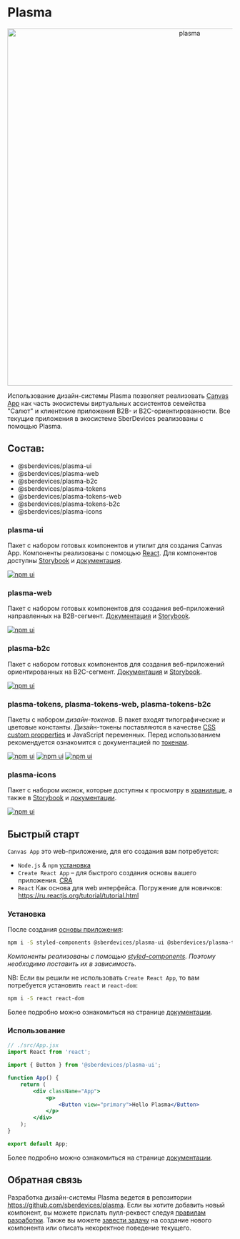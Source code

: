 # Plasma

<p align="center">
  <img width="800" src="https://user-images.githubusercontent.com/1813468/98610527-d37ba500-2300-11eb-87c3-80cc1c08ecb4.png" alt="plasma" />
</p>

Использование дизайн-системы Plasma позволяет реализовать [Canvas App](https://developer.sberdevices.ru/docs/ru/methodology/research/canvasapp) как часть экосистемы виртуальных ассистентов семейства "Салют" и клиентские приложения B2B- и B2C-ориентированности. Все текущие приложения в экосистеме SberDevices реализованы с помощью Plasma.

## Состав:

-   @sberdevices/plasma-ui
-   @sberdevices/plasma-web
-   @sberdevices/plasma-b2c
-   @sberdevices/plasma-tokens
-   @sberdevices/plasma-tokens-web
-   @sberdevices/plasma-tokens-b2c
-   @sberdevices/plasma-icons

### plasma-ui

Пакет с набором готовых компонентов и утилит для создания Canvas App. Компоненты реализованы с помощью [React](https://reactjs.org/). Для компонентов доступны [Storybook](https://plasma.sberdevices.ru/ui-storybook) и [документация](https://plasma.sberdevices.ru/ui).

[![npm ui](https://img.shields.io/npm/v/@sberdevices/plasma-ui?label=%40sberdevices%2Fplasma-ui&style=for-the-badge)](https://www.npmjs.com/package/@sberdevices/plasma-ui)

### plasma-web

Пакет с набором готовых компонентов для создания веб-приложений направленных на B2B-сегмент. [Документация](https://plasma.sberdevices.ru/web) и [Storybook](https://plasma.sberdevices.ru/web-storybook).

[![npm ui](https://img.shields.io/npm/v/@sberdevices/plasma-web?label=%40sberdevices%2Fplasma-web&style=for-the-badge)](https://www.npmjs.com/package/@sberdevices/plasma-web)

### plasma-b2c

Пакет с набором готовых компонентов для создания веб-приложений ориентированных на B2C-сегмент. [Документация](https://plasma.sberdevices.ru/web) и [Storybook](https://plasma.sberdevices.ru/b2c-storybook).

[![npm ui](https://img.shields.io/npm/v/@sberdevices/plasma-b2c?label=%40sberdevices%2Fplasma-b2c&style=for-the-badge)](https://www.npmjs.com/package/@sberdevices/plasma-b2c)

### plasma-tokens, plasma-tokens-web, plasma-tokens-b2c

Пакеты с набором _дизайн-токенов_. В пакет входят типографические и цветовые константы. Дизайн-токены поставляются в качестве [CSS custom propperties](https://developer.mozilla.org/en-US/docs/Web/CSS/--*) и JavaScript переменных. Перед использованием рекомендуется ознакомится с документацией по [токенам](https://plasma.sberdevices.ru/ui/design/tokens).

[![npm ui](https://img.shields.io/npm/v/@sberdevices/plasma-tokens?label=%40sberdevices%2Fplasma-tokens&style=for-the-badge)](https://www.npmjs.com/package/@sberdevices/plasma-tokens)
[![npm ui](https://img.shields.io/npm/v/@sberdevices/plasma-tokens-web?label=%40sberdevices%2Fplasma-tokens-web&style=for-the-badge)](https://www.npmjs.com/package/@sberdevices/plasma-tokens-web)
[![npm ui](https://img.shields.io/npm/v/@sberdevices/plasma-tokens-b2c?label=%40sberdevices%2Fplasma-tokens-b2c&style=for-the-badge)](https://www.npmjs.com/package/@sberdevices/plasma-tokens-b2c)

### plasma-icons

Пакет с набором иконок, которые доступны к просмотру в [хранилище](https://plasma.sberdevices.ru/icons), а также в [Storybook](https://plasma.sberdevices.ru/ui-storybook/?path=/story/content-icon--xs-size) и [документации](https://plasma.sberdevices.ru/ui/components/icon).

[![npm ui](https://img.shields.io/npm/v/@sberdevices/plasma-icons?label=%40sberdevices%2Fplasma-icons&style=for-the-badge)](https://www.npmjs.com/package/@sberdevices/plasma-icons)

## Быстрый старт

`Canvas App` это web-приложение, для его создания вам потребуется:

-   `Node.js` & `npm` [установка](https://nodejs.org/ru/)
-   `Create React App` – для быстрого создания основы вашего приложения. [CRA](https://create-react-app.dev/docs/getting-started#quick-start)
-   `React` Как основа для web интерфейса. Погружение для новичков: https://ru.reactjs.org/tutorial/tutorial.html

### Установка

После создания [основы приложения](https://create-react-app.dev/docs/getting-started#quick-start):

```sh
npm i -S styled-components @sberdevices/plasma-ui @sberdevices/plasma-tokens @sberdevices/plasma-icons
```

_Компоненты реализованы с помощью [styled-components](http://styled-components.com/). Поэтому необходимо поставить их в зависимость._

NB: Если вы решили не использовать `Create React App`, то вам потребуется установить `react` и `react-dom`:

```sh
npm i -S react react-dom
```

Более подробно можно ознакомиться на странице [документации](https://plasma.sberdevices.ru/ui/#%D0%BD%D0%B0%D1%81%D1%82%D1%80%D0%BE%D0%B9%D0%BA%D0%B0).

### Использование

```jsx
// ./src/App.jsx
import React from 'react';

import { Button } from '@sberdevices/plasma-ui';

function App() {
    return (
        <div className="App">
            <p>
                <Button view="primary">Hello Plasma</Button>
            </p>
        </div>
    );
}

export default App;
```

Более подробно можно ознакомиться на странице [документации](https://plasma.sberdevices.ru/ui/#%D0%B8%D1%81%D0%BF%D0%BE%D0%BB%D1%8C%D0%B7%D0%BE%D0%B2%D0%B0%D0%BD%D0%B8%D0%B5).

## Обратная связь

Разработка дизайн-системы Plasma ведется в репозитории https://github.com/sberdevices/plasma.
Если вы хотите добавить новый компонент, вы можете прислать пулл-реквест следуя [правилам разработки](./CONTRIBUTING.md). Также вы можете [завести задачу](https://github.com/sberdevices/plasma/issues/new) на создание нового компонента или описать некоректное поведение текущего.
